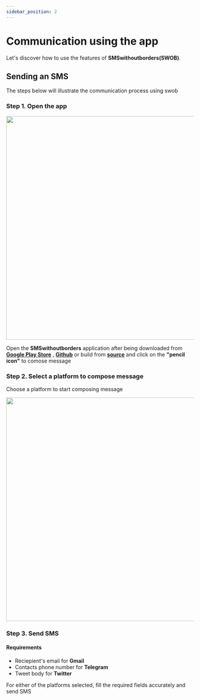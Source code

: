 ```yaml
---
sidebar_position: 2
---
```


# Communication using the app 

Let's discover how to use the features of  **SMSwithoutborders(SWOB)**.

## Sending an SMS 

The steps below will illustrate the communication process using swob

### Step 1.  Open the app

<img src="/img/recents_page.png" height="600" />

Open the **SMSwithoutborders** application after being downloaded from [**Google Play Store**](https://play.google.com/store/apps/details?id=com.afkanerd.sw0b) , [**Github**](https://github.com/smswithoutborders/SMSwithoutBorders-Android/releases/tag/v1.0) or build from [**source**](https://github.com/smswithoutborders/SMSwithoutBorders-Android) and click on the **"pencil icon"** to comose message 

### Step 2. Select a platform to compose message

Choose a platform to start composing message

<img src="/img/compose_store_access.png" height="600" />


### Step 3. Send SMS

#### Requirements

- Reciepient's email for **Gmail**
- Contacts phone number for **Telegram**
- Tweet body for **Twitter**

For either of the platforms selected, fill the required fields accurately and send SMS
